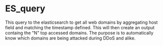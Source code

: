 # ES_query
This query to the elasticsearch to get all web domains by aggregating host field and matching the timestamp defined. This will then create an output containg the "N" top accessed domains. The purpose is to automatically know which domains are being attacked during DDoS and alike.
